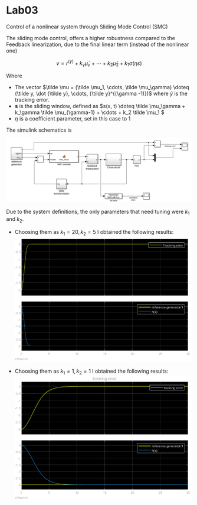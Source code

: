 # Lab03

Control of a nonlinear system through Sliding Mode Control (SMC)

The sliding mode control, offers a higher robustness compared to the Feedback linearization, due to the final linear term (instead of the nonlinear one)

$$v = r^{(\gamma)} + k_\gamma \tilde \mu_\gamma + \cdots + k_2 \tilde \mu_2 + k_1 \sigma(\eta s)$$

Where 
- The vector $\tilde \mu = (\tilde \mu_1, \cdots, \tilde \mu_\gamma) \doteq (\tilde y, \dot {\tilde y}, \cdots, {\tilde y}^{(\gamma -1)})$ where $\tilde y$ is the tracking error.
- **s** is the sliding window, defined as $s(x, t) \doteq \tilde \mu_\gamma + k_\gamma \tilde \mu_{\gamma-1} + \cdots + k_2 \tilde \mu_1 $
- $\eta$ is a coefficient parameter, set in this case to $1$

The simulink schematics is

![schematics](../images/lab03_schematics.png)

Due to the system definitions, the only parameters that need tuning were $k_1$ and $k_2$.
- Choosing them as $k_1=20, k_2=5$ I obtained the following results:
![](../images/lab03_trackingerror_k1_20_k2_5.png)

- Choosing them as $k_1=1, k_2=1$ I obtained the following results:
![](../images/lab03_trackingerror_k1_1_k2_1.png)